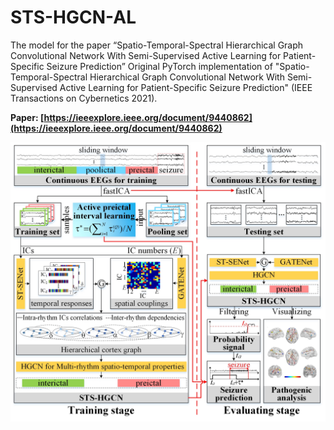 # STS-HGCN-AL
The model for the paper “Spatio-Temporal-Spectral Hierarchical Graph Convolutional Network With Semi-Supervised Active Learning for Patient-Specific Seizure Prediction”
Original PyTorch implementation of "Spatio-Temporal-Spectral Hierarchical Graph Convolutional Network With Semi-Supervised Active Learning for Patient-Specific Seizure Prediction" (IEEE Transactions on Cybernetics 2021).

**Paper: [https://ieeexplore.ieee.org/document/9440862](https://ieeexplore.ieee.org/document/9440862)**

![STS-HGCN-AL](https://github.com/YangLibuaa/STS-HGCN-AL/blob/main/Figures/STS-HGCN-AL.jpg)
